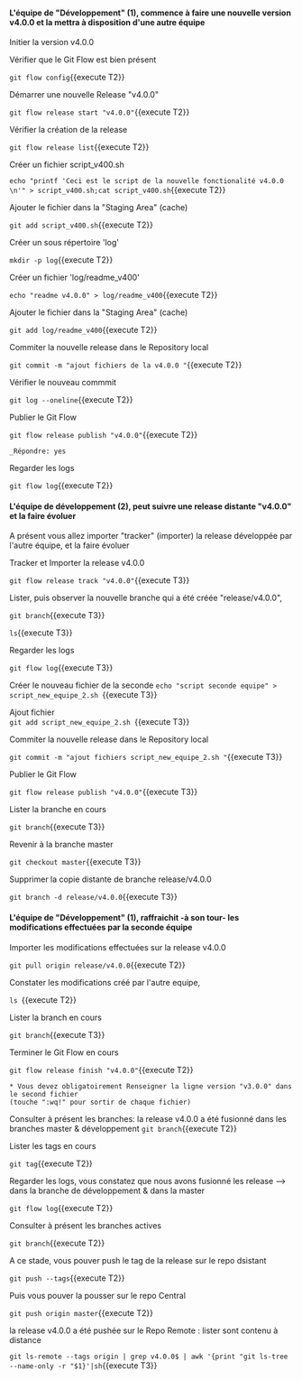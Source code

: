
#### L'équipe de "Développement" (1), commence à faire une nouvelle version v4.0.0 et la mettra à disposition d'une autre équipe 
 
Initier la version v4.0.0

Vérifier que le Git Flow est bien présent

 `git flow config`{{execute T2}}

 Démarrer une nouvelle Release  "v4.0.0"
 
 `git flow release start "v4.0.0"`{{execute T2}}
 
 Vérifier la création de la release
 
 `git flow release list`{{execute T2}}

 Créer un fichier script_v400.sh
 
 `echo "printf 'Ceci est le script de la nouvelle fonctionalité v4.0.0  \n'" > script_v400.sh;cat script_v400.sh`{{execute T2}}
 
 Ajouter le fichier dans la "Staging Area" (cache)
 
 `git add script_v400.sh`{{execute T2}}
 
 Créer un sous répertoire 'log'
 
 `mkdir -p log`{{execute T2}}
 
 Créer un fichier 'log/readme_v400'
 
 `echo "readme v4.0.0" > log/readme_v400`{{execute T2}}
 
  Ajouter le fichier dans la "Staging Area" (cache)
  
 `git add log/readme_v400`{{execute T2}}
 
 Commiter la nouvelle release dans le Repository local 
 
  `git commit -m "ajout fichiers de la v4.0.0 "`{{execute T2}}
   
 Vérifier le nouveau commmit
 
 `git log --oneline`{{execute T2}}
 
 Publier le Git Flow 
 
 `git flow release publish "v4.0.0"`{{execute T2}}
 
 ```
 _Répondre: yes
  ```
 
 Regarder les logs 
 
 `git flow log`{{execute T2}}
 
 
 
#### L'équipe de développement (2), peut suivre une release distante "v4.0.0" et la faire évoluer

A présent vous allez importer "tracker" (importer) la release  développée par l'autre équipe, et la faire évoluer

Tracker et Importer la release v4.0.0

  `git flow release track "v4.0.0"`{{execute T3}}


Lister, puis observer la nouvelle branche  qui a été créée "release/v4.0.0",

  `git branch`{{execute T3}}

   `ls`{{execute T3}}
   
 Regarder les logs 
 
  `git flow log`{{execute T3}}

 Créer le nouveau fichier de la seconde 
 `echo "script seconde equipe" > script_new_equipe_2.sh `{{execute T3}}

 Ajout fichier  
  `git add script_new_equipe_2.sh `{{execute T3}}
 
 Commiter la nouvelle release dans le Repository local 
 
  `git commit -m "ajout fichiers script_new_equipe_2.sh "`{{execute T3}}


 Publier le Git Flow 
 
 `git flow release publish "v4.0.0"`{{execute T3}}
 
 
 Lister la branche en cours 
 
 `git branch`{{execute T3}}
 
 
  Revenir à la branche master 
 
 `git checkout master`{{execute T3}}
 

  Supprimer la copie distante de branche release/v4.0.0 
 
 `git branch -d release/v4.0.0`{{execute T3}}
 

#### L'équipe de "Développement" (1), raffraichit -à son tour- les modifications effectuées par la seconde équipe 

Importer les modifications effectuées sur la release v4.0.0

  `git pull origin release/v4.0.0`{{execute T2}}

Constater les modifications créé par l'autre equipe,

   `ls `{{execute T2}}


Lister la branch en cours

  `git branch`{{execute T3}}
  
 Terminer le Git Flow en cours 
 
 `git flow release finish "v4.0.0"`{{execute T2}}

 ```
 * Vous devez obligatoirement Renseigner la ligne version "v3.0.0" dans le second fichier  
 (touche ":wq!" pour sortir de chaque fichier)  
 ``` 
Consulter à présent les branches: la release v4.0.0 a été fusionné dans les branches master & développement
  `git branch`{{execute T2}}

  
Lister les tags en cours

 `git tag`{{execute T2}}

 Regarder les logs, vous constatez que nous avons fusionné les release -->  dans la branche de développement & dans la  master 
 
 `git flow log`{{execute T2}}


Consulter à présent les branches actives 

  `git branch`{{execute T2}}

 
 A ce stade, vous pouver push le tag de la release sur le repo dsistant 
 
 `git push --tags`{{execute T2}}

Puis vous pouver la pousser sur le repo Central

 `git push origin master`{{execute T2}}

  
la release v4.0.0 a été pushée sur le Repo Remote :  lister sont contenu à distance

  `git ls-remote --tags origin | grep v4.0.0$ | awk '{print "git ls-tree --name-only -r "$1}'|sh`{{execute T3}}
